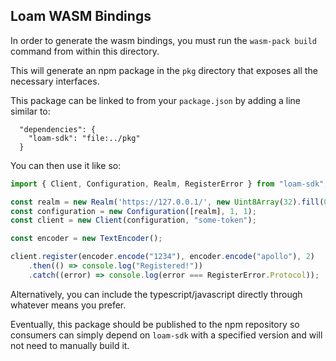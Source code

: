 ## Loam WASM Bindings

In order to generate the wasm bindings, you must run the `wasm-pack build` command from within this directory.

This will generate an npm package in the `pkg` directory that exposes all the necessary interfaces.

This package can be linked to from your `package.json` by adding a line similar to:
```
  "dependencies": {
    "loam-sdk": "file:../pkg"
  }
```

You can then use it like so:
```javascript
import { Client, Configuration, Realm, RegisterError } from "loam-sdk";

const realm = new Realm('https://127.0.0.1/', new Uint8Array(32).fill(0), new Uint8Array(16).fill(0));
const configuration = new Configuration([realm], 1, 1);
const client = new Client(configuration, "some-token");

const encoder = new TextEncoder();

client.register(encoder.encode("1234"), encoder.encode("apollo"), 2)
    .then(() => console.log("Registered!"))
    .catch((error) => console.log(error === RegisterError.Protocol));
```

Alternatively, you can include the typescript/javascript directly through whatever means you prefer.

Eventually, this package should be published to the npm repository so consumers can simply depend on `loam-sdk` with a specified version and will not need to manually build it.
